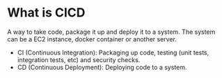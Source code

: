 # What is CICD
A way to take code, package it up and deploy it to a system. The system can be a EC2 instance, docker container or another server.
- CI (Continuous Integration): Packaging up code, testing (unit tests, integration tests, etc) and security checks.
- CD (Continuous Deployment): Deploying code to a system. 